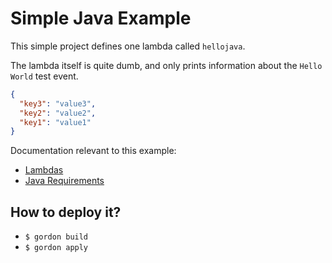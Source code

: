Simple Java Example
===========================

This simple project defines one lambda called ``hellojava``.

The lambda itself is quite dumb, and only prints information about the ``Hello World`` test event.

```json
{
  "key3": "value3",
  "key2": "value2",
  "key1": "value1"
}
```

Documentation relevant to this example:
 * [Lambdas](http://gordon.readthedocs.io/en/latest/lambdas.html)
 * [Java Requirements](http://gordon.readthedocs.io/en/latest/requirements.html#java-requirements)

How to deploy it?
------------------

* ``$ gordon build``
* ``$ gordon apply``

